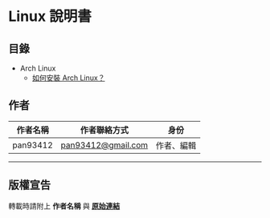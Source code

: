 # Linux 說明書
## 目錄
- Arch Linux
  - [如何安裝 Arch Linux？](https://github.com/pan93412/LinuxManuals/blob/master/ArchLinux/How_To_Install_Arch_Linux/README.md)
  
## 作者
| 作者名稱     | 作者聯絡方式             | 身份       |
|:-----------:|:----------------------:|:---------:|
| pan93412    | <pan93412@gmail.com>   | 作者、編輯  |

---
## 版權宣告
轉載時請附上 **作者名稱** 與 **[原始連結](https://github.com/pan93412/LinuxManuals)**
